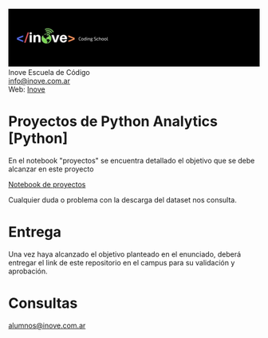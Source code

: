 ![Inove banner](/inove.jpg)
Inove Escuela de Código\
info@inove.com.ar\
Web: [Inove](http://inove.com.ar)

# Proyectos de Python Analytics [Python]
En el notebook "proyectos" se encuentra detallado el objetivo que se debe alcanzar en este proyecto

[Notebook de proyectos](https://github.com/InoveAlumnos/https://github.com/InoveAlumnos/proyecto_food_analytics/blob/main/proyectos.ipynb)


Cualquier duda o problema con la descarga del dataset nos consulta.

# Entrega
Una vez haya alcanzado el objetivo planteado en el enunciado, deberá entregar el link de este repositorio en el campus para su validación y aprobación.

# Consultas
alumnos@inove.com.ar


